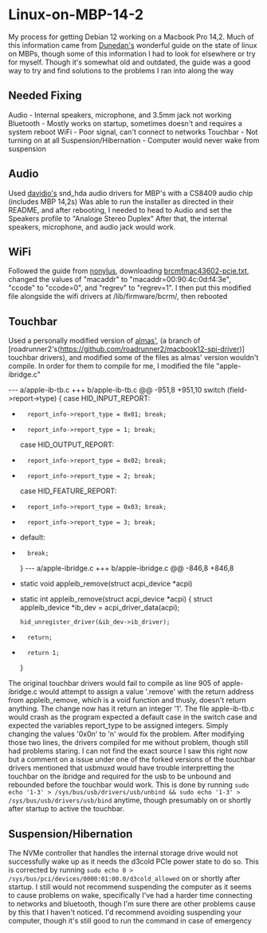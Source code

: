 # Linux-on-MBP-14-2
My process for getting Debian 12 working on a Macbook Pro 14,2.  Much of this information came from [Dunedan's](https://github.com/Dunedan/mbp-2016-linux) wonderful guide on the state of linux on MBPs, though some of this information I had to look for elsewhere or try for myself.  Though it's somewhat old and outdated, the guide was a good way to try and find solutions to the problems I ran into along the way

## Needed Fixing
Audio - Internal speakers, microphone, and 3.5mm jack not working
Bluetooth - Mostly works on startup, sometimes doesn't and requires a system reboot
WiFi - Poor signal, can't connect to networks
Touchbar - Not turning on at all
Suspension/Hibernation - Computer would never wake from suspension

## Audio
Used [davidjo's](https://github.com/davidjo/snd_hda_macbookpro) snd_hda audio drivers for MBP's with a CS8409 audio chip (includes MBP 14,2s)
Was able to run the installer as directed in their README, and after rebooting, I needed to head to Audio and set the Speakers profile to "Analoge Stereo Duplex"
After that, the internal speakers, microphone, and audio jack would work.

## WiFi
Followed the guide from [nonylus](https://bugzilla.kernel.org/show_bug.cgi?id=193121#c62), downloading [brcmfmac43602-pcie.txt](https://bugzilla.kernel.org/attachment.cgi?id=285753), changed the values of "macaddr" to "macaddr=00:90:4c:0d:f4:3e", "ccode" to "ccode=0", and "regrev" to "regrev=1".  I then put this modified file alongside the wifi drivers at /lib/firmware/bcrm/, then rebooted

## Touchbar
Used a personally modified version of [almas'](https://github.com/almas/macbook12-spi-driver/tree/touchbar-driver-hid-driver), (a branch of [roadrunner2's(https://github.com/roadrunner2/macbook12-spi-driver)] touchbar drivers), and modified some of the files as almas' version wouldn't compile.
In order for them to compile for me, I modified the file "apple-ibridge.c"

--- a/apple-ib-tb.c
+++ b/apple-ib-tb.c
@@ -951,8 +951,10
	switch (field->report->type) {
	case HID_INPUT_REPORT:
-		report_info->report_type = 0x01; break;
+		report_info->report_type = 1; break;
	case HID_OUTPUT_REPORT:
-		report_info->report_type = 0x02; break;
+		report_info->report_type = 2; break;
	case HID_FEATURE_REPORT:
-		report_info->report_type = 0x03; break;
+		report_info->report_type = 3; break;
+	default:
+		break;
	}
--- a/apple-ibridge.c
+++ b/apple-ibridge.c
@@ -846,8 +846,8
-	static void appleib_remove(struct acpi_device *acpi)
+	static int appleib_remove(struct acpi_device *acpi)
	{
		struct appleib_device *ib_dev = acpi_driver_data(acpi);

		hid_unregister_driver(&ib_dev->ib_driver);

-		return;
+		return 1;
	}

The original touchbar drivers would fail to compile as line 905 of apple-ibridge.c would attempt to assign a value '.remove' with the return address from appleib_remove, which is a void function and thusly, doesn't return anything.  The change now has it return an integer '1'.  The file apple-ib-tb.c would crash as the program expected a default case in the switch case and expected the variables report_type to be assigned integers.  Simply changing the values '0x0n' to 'n' would fix the problem.
After modifying those two lines, the drivers compiled for me without problem, though still had problems staring.  I can not find the exact source I saw this right now but a comment on a issue under one of the forked versions of the touchbar drivers mentioned that usbmuxd would have trouble interpretting the touchbar on the ibridge and required for the usb to be unbound and rebounded before the touchbar would work.  This is done by running `sudo echo '1-3' > /sys/bus/usb/drivers/usb/unbind && sudo echo '1-3' > /sys/bus/usb/drivers/usb/bind` anytime, though presumably on or shortly after startup to active the touchbar.





## Suspension/Hibernation
The NVMe controller that handles the internal storage drive would not successfully wake up as it needs the d3cold PCIe power state to do so.  This is corrected by running `sudo echo 0 > /sys/bus/pci/devices/0000:01:00.0/d3cold_allowed` on or shortly after startup.  I still would not recommend suspending the computer as it seems to cause problems on wake, specifically I've had a harder time connecting to networks and bluetooth, though I'm sure there are other problems cause by this that I haven't noticed.  I'd recommend avoiding suspending your computer, though it's still good to run the command in case of emergency
